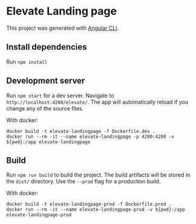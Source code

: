 # Elevate Landing page

This project was generated with [Angular CLI](https://github.com/angular/angular-cli).

## Install dependencies

Run `npm install`

## Development server

Run `npm start` for a dev server. Navigate to `http://localhost:4200/elevate/`. The app will automatically reload if you change any of the source files.

With docker:
```
docker build -t elevate-landingpage -f Dockerfile.dev .
docker run --rm -it --name elevate-landingpage -p 4200:4200 -v ${pwd}:/app elevate-landingpage
```
## Build

Run `npm run build` to build the project. The build artifacts will be stored in the `dist/` directory. Use the `--prod` flag for a production build.

With docker:

```
docker build -t elevate-landingpage-prod -f Dockerfile.prod .
docker run --rm -it --name elevate-landingpage-prod -v ${pwd}:/app elevate-landingpage-prod
```
